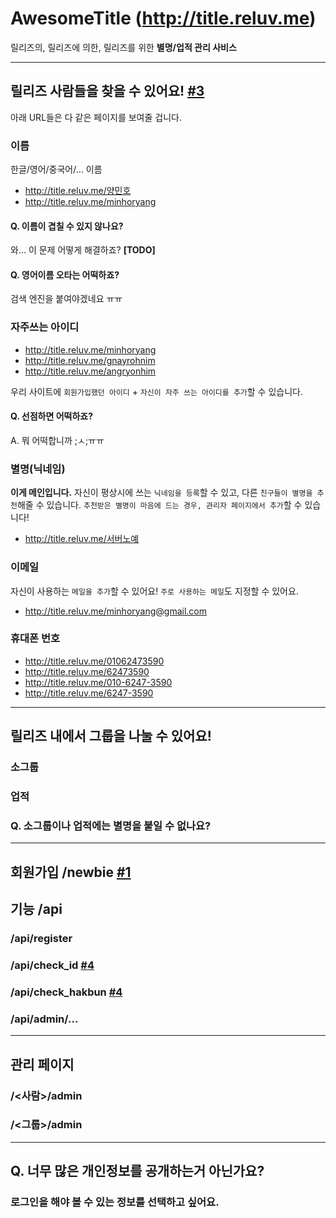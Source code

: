 # AwesomeTitle (http://title.reluv.me)
릴리즈의, 릴리즈에 의한, 릴리즈를 위한 **별명/업적 관리 사비스**

-----
## 릴리즈 사람들을 찾을 수 있어요! [#3](https://github.com/minhoryang/AwesomeTitle/issues/3)
아래 URL들은 다 같은 페이지를 보여줄 겁니다.

### 이름
한글/영어/중국어/... 이름

- http://title.reluv.me/양민호
- http://title.reluv.me/minhoryang

#### Q. 이름이 겹칠 수 있지 않나요?
와... 이 문제 어떻게 해결하죠? **[TODO]**
#### Q. 영어이름 오타는 어떡하죠?
검색 엔진을 붙여야겠네요 ㅠㅠ

### 자주쓰는 아이디
- http://title.reluv.me/minhoryang
- http://title.reluv.me/gnayrohnim
- http://title.reluv.me/angryonhim

우리 사이트에 `회원가입했던 아이디` + `자신이 자주 쓰는 아이디를 추가`할 수 있습니다.

#### Q. 선점하면 어떡하죠?
A. 뭐 어떡합니까 ;ㅅ;ㅠㅠ

### 별명(닉네임)
**이게 메인입니다.**
자신이 평상시에 쓰는 `닉네임을 등록`할 수 있고, 다른 `친구들이 별명을 추천`해줄 수 있습니다. `추천받은 별명이 마음에 드는 경우, 관리자 페이지에서 추가`할 수 있습니다!

- http://title.reluv.me/서버노예

### 이메일
자신이 사용하는 `메일을 추가`할 수 있어요!
`주로 사용하는 메일`도 지정할 수 있어요.

- http://title.reluv.me/minhoryang@gmail.com

### 휴대폰 번호
- http://title.reluv.me/01062473590
- http://title.reluv.me/62473590
- http://title.reluv.me/010-6247-3590
- http://title.reluv.me/6247-3590

-----
## 릴리즈 내에서 그룹을 나눌 수 있어요!

### 소그룹

### 업적

### Q. 소그룹이나 업적에는 별명을 붙일 수 없나요?

-----
## 회원가입 /newbie [#1](https://github.com//minhoryang/AwesomeTitle/issues/1)

## 기능 /api
### /api/register
### /api/check_id [#4](https://github.com//minhoryang/AwesomeTitle/issues/4)
### /api/check_hakbun [#4](https://github.com//minhoryang/AwesomeTitle/issues/4)
### /api/admin/...

-----
## 관리 페이지
### /<사람>/admin
### /<그룹>/admin

-----
## Q. 너무 많은 개인정보를 공개하는거 아닌가요?
### 로그인을 해야 볼 수 있는 정보를 선택하고 싶어요.
